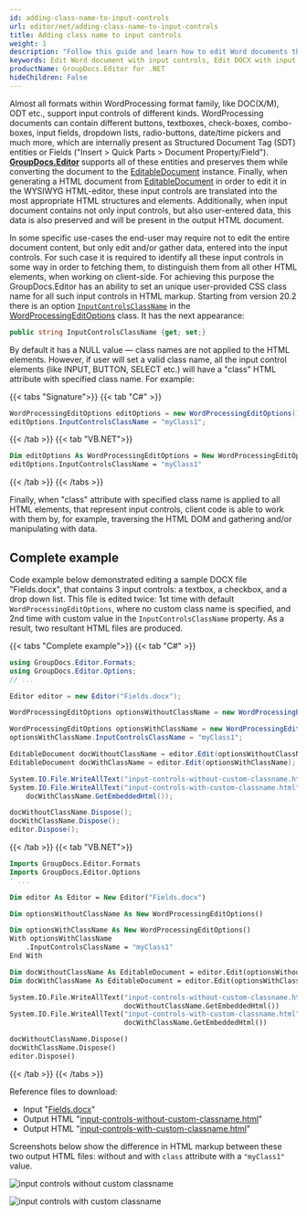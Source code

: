 ```yaml
---
id: adding-class-name-to-input-controls
url: editor/net/adding-class-name-to-input-controls
title: Adding class name to input controls
weight: 1
description: "Follow this guide and learn how to edit Word documents that contain input controls like buttons, textboxes, check-boxes, combo-boxes, input fields, dropdown lists, radio-buttons, date/time pickers etc. using GroupDocs.Editor for .NET API features."
keywords: Edit Word document with input controls, Edit DOCX with input fields and text boxes, Edit Word, Edit DOCX
productName: GroupDocs.Editor for .NET
hideChildren: False
---
```

Almost all formats within WordProcessing format family, like DOC(X/M), ODT etc., support input controls of different kinds. WordProcessing documents can contain different buttons, textboxes, check-boxes, combo-boxes, input fields, dropdown lists, radio-buttons, date/time pickers and much more, which are internally present as Structured Document Tag (SDT) entities or Fields ("Insert > Quick Parts > Document Property/Field"). **[GroupDocs.Editor](https://products.groupdocs.com/editor/net)** supports all of these entities and preserves them while converting the document to the [EditableDocument](https://reference.groupdocs.com/editor/net/groupdocs.editor/editabledocument) instance. Finally, when generating a HTML document from [EditableDocument](https://reference.groupdocs.com/editor/net/groupdocs.editor/editabledocument) in order to edit it in the WYSIWYG HTML-editor, these input controls are translated into the most appropriate HTML structures and elements. Additionally, when input document contains not only input controls, but also user-entered data, this data is also preserved and will be present in the output HTML document.

In some specific use-cases the end-user may require not to edit the entire document content, but only edit and/or gather data, entered into the input controls. For such case it is required to identify all these input controls in some way in order to fetching them, to distinguish them from all other HTML elements, when working on client-side. For achieving this purpose the GroupDocs.Editor has an ability to set an unique user-provided CSS class name for all such input controls in HTML markup. Starting from version 20.2 there is an option [`InputControlsClassName`](https://reference.groupdocs.com/editor/net/groupdocs.editor.options/wordprocessingeditoptions/inputcontrolsclassname/) in the [WordProcessingEditOptions](https://reference.groupdocs.com/editor/net/groupdocs.editor.options/wordprocessingeditoptions) class. It has the next appearance:

```csharp
public string InputControlsClassName {get; set;}
```

By default it has a NULL value — class names are not applied to the HTML elements. However, if user will set a valid class name, all the input control elements (like INPUT, BUTTON, SELECT etc.) will have a "class" HTML attribute with specified class name. For example:

{{< tabs "Signature">}}
{{< tab "C#" >}}
```csharp
WordProcessingEditOptions editOptions = new WordProcessingEditOptions();
editOptions.InputControlsClassName = "myClass1";
```
{{< /tab >}}
{{< tab "VB.NET">}}
```vb
Dim editOptions As WordProcessingEditOptions = New WordProcessingEditOptions
editOptions.InputControlsClassName = "myClass1"
```
{{< /tab >}}
{{< /tabs >}}

Finally, when "class" attribute with specified class name is applied to all HTML elements, that represent input controls, client code is able to work with them by, for example, traversing the HTML DOM and gathering and/or manipulating with data.

## Complete example

Code example below demonstrated editing a sample DOCX file "Fields.docx", that contains 3 input controls: a textbox, a checkbox, and a drop down list. This file is edited twice: 1st time with default `WordProcessingEditOptions`, where no custom class name is specified, and 2nd time with custom value in the `InputControlsClassName` property. As a result, two resultant HTML files are produced.

{{< tabs "Complete example">}}
{{< tab "C#" >}}
```csharp
using GroupDocs.Editor.Formats;
using GroupDocs.Editor.Options;
// ...

Editor editor = new Editor("Fields.docx");

WordProcessingEditOptions optionsWithoutClassName = new WordProcessingEditOptions();

WordProcessingEditOptions optionsWithClassName = new WordProcessingEditOptions();
optionsWithClassName.InputControlsClassName = "myClass1";

EditableDocument docWithoutClassName = editor.Edit(optionsWithoutClassName);
EditableDocument docWithClassName = editor.Edit(optionsWithClassName);

System.IO.File.WriteAllText("input-controls-without-custom-classname.html", docWithoutClassName.GetEmbeddedHtml());
System.IO.File.WriteAllText("input-controls-with-custom-classname.html", 
    docWithClassName.GetEmbeddedHtml());

docWithoutClassName.Dispose();
docWithClassName.Dispose();
editor.Dispose();
```
{{< /tab >}}
{{< tab "VB.NET">}}
```vb
Imports GroupDocs.Editor.Formats
Imports GroupDocs.Editor.Options
' ...

Dim editor As Editor = New Editor("Fields.docx")

Dim optionsWithoutClassName As New WordProcessingEditOptions()

Dim optionsWithClassName As New WordProcessingEditOptions()
With optionsWithClassName
    .InputControlsClassName = "myClass1"
End With

Dim docWithoutClassName As EditableDocument = editor.Edit(optionsWithoutClassName)
Dim docWithClassName As EditableDocument = editor.Edit(optionsWithClassName)

System.IO.File.WriteAllText("input-controls-without-custom-classname.html",
                            docWithoutClassName.GetEmbeddedHtml())
System.IO.File.WriteAllText("input-controls-with-custom-classname.html",
                            docWithClassName.GetEmbeddedHtml())

docWithoutClassName.Dispose()
docWithClassName.Dispose()
editor.Dispose()
```
{{< /tab >}}
{{< /tabs >}}

Reference files to download:
- Input "[Fields.docx](/editor/net/sample-files/Fields.docx)"
- Output HTML "[input-controls-without-custom-classname.html](/editor/net/sample-files/input-controls-without-custom-classname.html)"
- Output HTML "[input-controls-with-custom-classname.html](/editor/net/sample-files/input-controls-with-custom-classname.html)"

Screenshots below show the difference in HTML markup between these two output HTML files: without and with `class` attribute with a `"myClass1"` value.

![input controls without custom classname](/editor/net/images/input-controls-without-custom-classname.png)

![input controls with custom classname](/editor/net/images/input-controls-with-custom-classname.png)